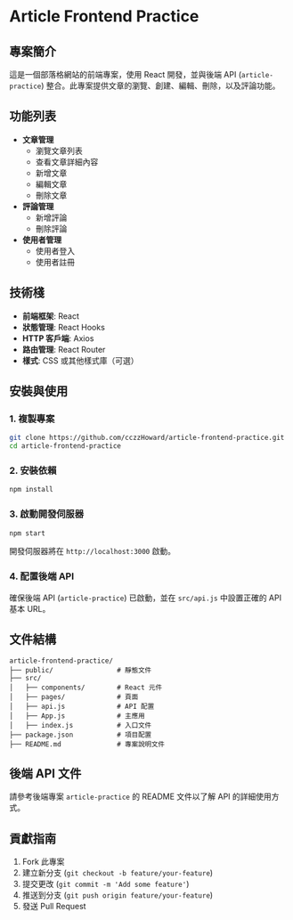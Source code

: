 # Article Frontend Practice

## 專案簡介

這是一個部落格網站的前端專案，使用 React 開發，並與後端 API (`article-practice`) 整合。此專案提供文章的瀏覽、創建、編輯、刪除，以及評論功能。

## 功能列表

-   **文章管理**
    -   瀏覽文章列表
    -   查看文章詳細內容
    -   新增文章
    -   編輯文章
    -   刪除文章
-   **評論管理**
    -   新增評論
    -   刪除評論
-   **使用者管理**
    -   使用者登入
    -   使用者註冊

## 技術棧

-   **前端框架**: React
-   **狀態管理**: React Hooks
-   **HTTP 客戶端**: Axios
-   **路由管理**: React Router
-   **樣式**: CSS 或其他樣式庫（可選）

## 安裝與使用

### 1. 複製專案

```bash
git clone https://github.com/cczzHoward/article-frontend-practice.git
cd article-frontend-practice
```

### 2. 安裝依賴

```bash
npm install
```

### 3. 啟動開發伺服器

```bash
npm start
```

開發伺服器將在 `http://localhost:3000` 啟動。

### 4. 配置後端 API

確保後端 API (`article-practice`) 已啟動，並在 `src/api.js` 中設置正確的 API 基本 URL。

## 文件結構

```plaintext
article-frontend-practice/
├── public/                # 靜態文件
├── src/
│   ├── components/        # React 元件
│   ├── pages/             # 頁面
│   ├── api.js             # API 配置
│   ├── App.js             # 主應用
│   ├── index.js           # 入口文件
├── package.json           # 項目配置
├── README.md              # 專案說明文件
```

## 後端 API 文件

請參考後端專案 `article-practice` 的 README 文件以了解 API 的詳細使用方式。

## 貢獻指南

1. Fork 此專案
2. 建立新分支 (`git checkout -b feature/your-feature`)
3. 提交更改 (`git commit -m 'Add some feature'`)
4. 推送到分支 (`git push origin feature/your-feature`)
5. 發送 Pull Request
